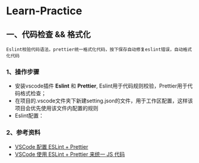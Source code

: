# Learn-Practice
## 一、代码检查 && 格式化
```
Eslint校验代码语法，prettier统一格式化代码，按下保存自动修复eslint错误，自动格式化代码
```
### 1、操作步骤
- 安装vscode插件 **Eslint** 和 **Prettier**, Eslint用于代码规则校验，Prettier用于代码格式检查；
-  在项目的.vscode文件夹下新建setting.json的文件，用于工作区配置，这样该项目会优先使用该文件内配置的规则
-  Eslint配置：
### 2、参考资料
- [VSCode 配置 ESLint + Prettier](https://my.oschina.net/u/3347851/blog/4760687)
- [VSCode 使用 ESLint + Prettier 来统一 JS 代码](https://www.cnblogs.com/xjnotxj/p/10828183.html)